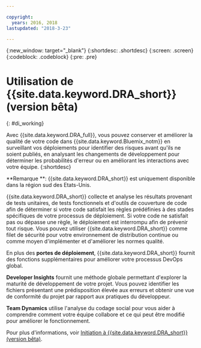 ```yaml
---

copyright:
  years: 2016, 2018
lastupdated: "2018-3-23"

---
```


{:new_window: target="_blank"}
{:shortdesc: .shortdesc}
{:screen: .screen}
{:codeblock: .codeblock}
{:pre: .pre}

# Utilisation de {{site.data.keyword.DRA_short}} (version bêta)
{: #di_working}

Avec {{site.data.keyword.DRA_full}}, vous pouvez conserver et améliorer la qualité de votre code dans {{site.data.keyword.Bluemix_notm}} en surveillant vos déploiements pour identifier des risques avant qu'ils ne soient publiés, en analysant les changements de développement pour déterminer les probabilités d'erreur ou en améliorant les interactions avec votre équipe.
{:shortdesc}

**Remarque **: {{site.data.keyword.DRA_short}} est uniquement disponible dans la région sud des Etats-Unis.

{{site.data.keyword.DRA_short}} collecte et analyse les résultats provenant de tests unitaires, de tests fonctionnels et d'outils de couverture de code afin de déterminer si votre code satisfait les règles prédéfinies à des stades spécifiques de votre processus de déploiement. Si votre code ne satisfait pas ou dépasse une règle, le déploiement est interrompu afin de prévenir tout risque. Vous pouvez utiliser {{site.data.keyword.DRA_short}} comme filet de sécurité pour votre environnement de distribution continue ou comme moyen d'implémenter et d'améliorer les normes qualité. 

En plus des **portes de déploiement**, {{site.data.keyword.DRA_short}} fournit des fonctions supplémentaires pour améliorer votre processus DevOps global.  

**Developer Insights** fournit une méthode globale permettant d'explorer la maturité de développement de votre projet. Vous pouvez identifier les fichiers présentant une prédisposition élevée aux erreurs et obtenir une vue de conformité du projet par rapport aux pratiques du développeur. 
	
**Team Dynamics** utilise l'analyse du codage social pour vous aider à comprendre comment votre équipe collabore et ce qui peut être modifié pour améliorer le fonctionnement.

Pour plus d'informations, voir [Initiation à {{site.data.keyword.DRA_short}} (version bêta)](/docs/services/DevOpsInsights/index.html).
